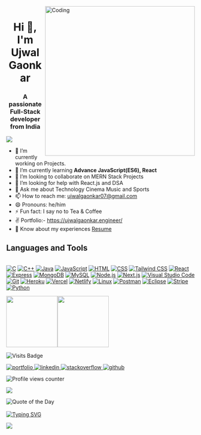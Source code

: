 <img align="right" width="400px" src = "https://www.wingstechsolutions.com/wp-content/uploads/2022/03/full-stack-development.gif" alt = "Coding">

<h1 align="center">Hi 👋, I'm Ujwal Gaonkar</h1>
<h3 align="center">A passionate Full-Stack developer from India</h3>
<p align='center'>
</p>
<p>
<a href="https://github.com/DenverCoder1/readme-typing-svg">
    <img src="https://readme-typing-svg.herokuapp.com?&font=IBM+Plex+Sans&color=abcdef&size=20&lines=Welcome+to+my+GitHub+Profile!;I'm+an+MCA+Postgraduate+from+India;I'm+a+C,C &plus;&plus;,+and+Java+Programmer;I'm+a+Web+Developer+and+Designer;I+have+strong+knowledge+in+DSA" />
</a>
  
</p>

- 🔭 I’m currently working on Projects.
- 🌱  I’m currently learning **Advance JavaScript(ES6), React** <img width="15" src="https://i.gifer.com/origin/b3/b34dc1592ae8556da933835c0d532738_w200.webp">
- 👯 I’m looking to collaborate on MERN Stack Projects
- 🤔 I’m looking for help with React.js and DSA
- 💬 Ask me about Technology Cinema Music and Sports
- 📫 How to reach me: ujwalgaonkar07@gmail.com
- 😄 Pronouns: he/him
- ⚡ Fun fact: I say no to Tea & Coffee
- ✌ Portfolio:- https://ujwalgaonkar.engineer/ 
- 📄 Know about my experiences [Resume](https://drive.google.com/file/d/1xQLDjxDKUBZUzCg1FBELMiMWEd8GuRlA/view)

<h2>Languages and Tools </h2>
<br>  
<a href="#" target="_blank"><img alt="C" src="https://img.shields.io/badge/C-00599C?style=for-the-badge&logo=c&logoColor=white"></a>
<a href="#" target="_blank"><img alt="C++" src="https://img.shields.io/badge/C++-00599C?style=for-the-badge&logo=c%2B%2B&logoColor=white"></a>
<a href="#" target="_blank"><img alt="Java" src="https://img.shields.io/badge/Java-ED8B00?style=for-the-badge&logo=java&logoColor=white"></a>
<a href="#" target="_blank"><img alt="JavaScript" src="https://img.shields.io/badge/JavaScript-F7DF1E?style=for-the-badge&logo=javascript&logoColor=black"></a>
<a href="#" target="_blank"><img alt="HTML" src="https://img.shields.io/badge/HTML5-E34F26?style=for-the-badge&logo=html5&logoColor=white"></a>
<a href="#" target="_blank"><img alt="CSS" src="https://img.shields.io/badge/CSS3-1572B6?style=for-the-badge&logo=css3&logoColor=white"></a>
<a href="#" target="_blank"><img alt="Tailwind CSS" src="https://img.shields.io/badge/Tailwind_CSS-06B6D4?style=for-the-badge&logo=tailwindcss&logoColor=white"></a>
<a href="#" target="_blank"><img alt="React" src="https://img.shields.io/badge/React-61DAFB?style=for-the-badge&logo=react&logoColor=black"></a>
<a href="#" target="_blank"><img alt="Express" src="https://img.shields.io/badge/Express.js-404D59?style=for-the-badge&logo=express&logoColor=white"></a>
<a href="#" target="_blank"><img alt="MongoDB" src="https://img.shields.io/badge/MongoDB-4EA94B?style=for-the-badge&logo=mongodb&logoColor=white"></a>
<a href="#" target="_blank"><img alt="MySQL" src="https://img.shields.io/badge/MySQL-4479A1?style=for-the-badge&logo=mysql&logoColor=white"></a>
<a href="#" target="_blank"><img alt="Node.js" src="https://img.shields.io/badge/Node.js-339933?style=for-the-badge&logo=nodedotjs&logoColor=white"></a>
<a href="#" target="_blank"><img alt="Next.js" src="https://img.shields.io/badge/Next.js-000000?style=for-the-badge&logo=nextdotjs&logoColor=white"></a>
<a href="#" target="_blank"><img alt="Visual Studio Code" src="https://img.shields.io/badge/Visual_Studio_Code-0078D4?style=for-the-badge&logo=visual%20studio%20code&logoColor=white"></a>
<a href="#" target="_blank"><img alt="Git" src="https://img.shields.io/badge/GIT-E44C30?style=for-the-badge&logo=git&logoColor=white"></a>
<a href="#" target="_blank"><img alt="Heroku" src="https://img.shields.io/badge/Heroku-430098?style=for-the-badge&logo=heroku&logoColor=white"></a>
<a href="#" target="_blank"><img alt="Vercel" src="https://img.shields.io/badge/Vercel-000000?style=for-the-badge&logo=vercel&logoColor=white"></a>
<a href="#" target="_blank"><img alt="Netlify" src="https://img.shields.io/badge/Netlify-00C7B7?style=for-the-badge&logo=netlify&logoColor=white"></a>
<a href="#" target="_blank"><img alt="Linux" src="https://img.shields.io/badge/Linux-FCC624?style=for-the-badge&logo=linux&logoColor=black"></a>
<a href="#" target="_blank"><img alt="Postman" src="https://img.shields.io/badge/Postman-FF6C37?style=for-the-badge&logo=postman&logoColor=white"></a>
<a href="#" target="_blank"><img alt="Eclipse" src="https://img.shields.io/badge/Eclipse-2C2255?style=for-the-badge&logo=eclipse&logoColor=white"></a>
<a href="#" target="_blank"><img alt="Stripe" src="https://img.shields.io/badge/Stripe-008CDD?style=for-the-badge&logo=stripe&logoColor=white"></a>
<a href="#" target="_blank"><img alt="Python" src="https://img.shields.io/badge/Python-3776AB?style=for-the-badge&logo=python&logoColor=white"></a>
<br>  
    
  
  
  

  

  
  <a href="https://www.ujwal-gaonkar.com/"><img height="137px" src="https://github-readme-stats.vercel.app/api?username=ujwal-gaonkar&hide_title=true&hide_border=true&show_icons=true&include_all_commits=true&count_private=true&line_height=21&text_color=000&icon_color=000&bg_color=0,ea6161,ffc64d,fffc4d,52fa5a&theme=graywhite" /><!-- wi*quL3fcV --><img height="137px" src="https://github-readme-stats.vercel.app/api/top-langs/?username=ujwal-gaonkar&hide=html&hide_title=true&hide_border=true&layout=compact&langs_count=6&exclude_repo=comp426,Redventures-Movie-Quotes&text_color=000&icon_color=fff&bg_color=0,52fa5a,4dfcff,c64dff&theme=graywhite" /></a>

  
![Visits Badge](https://api.visitorbadge.io/api/VisitorHit?user=ujwal-gaonkar&repo=github-visitors-badge&countColor=%237B1E7A)

<a href="https://ujwalgaonkar.engineer/" target="_blank">
    <img alt="portfolio" src="https://img.shields.io/badge/portfolio-%23.svg?&style=for-the-badge&logo=&logoColor=white">
</a>
<a href="https://www.linkedin.com/in/ujwal-gaonkar-6746aa1a7/" target="_blank">
    <img alt="linkedin" src="https://img.shields.io/badge/linkedin-%230077B5.svg?&style=for-the-badge&logo=linkedin&logoColor=white">
</a>
<a href="https://stackoverflow.com/users/19602290/ujwal-gaonkar" target="_blank">
    <img alt="stackoverflow" src="https://img.shields.io/badge/stackoverflow-%23F58025.svg?&style=for-the-badge&logo=stackoverflow&logoColor=white">
</a>
<a href="https://github.com/Ujwal-Gaonkar" target="_blank">
    <img alt="github" src="https://img.shields.io/badge/github-%2312100E.svg?&style=for-the-badge&logo=github&logoColor=white">
</a>

<p align="left">
    <img src="https://komarev.com/ghpvc/?username=ujwal-gaonkar" alt="Profile views counter">
</p>

<a href="https://github.com/404"><img src="https://user-images.githubusercontent.com/73097560/115834477-dbab4500-a447-11eb-908a-139a6edaec5c.gif"></a>

![Quote of the Day](https://quotes-github-readme.vercel.app/api?type=horizontal&theme=radical)
<br />
<br /> 
[![Typing SVG](https://readme-typing-svg.herokuapp.com?duration=6000&lines=%E2%80%9CBelieve+in+yourself.%E2%80%9D)](https://git.io/typing-svg)

<!-- Footer image -->
<img src="https://raw.githubusercontent.com/Trilokia/Trilokia/379277808c61ef204768a61bbc5d25bc7798ccf1/bottom_header.svg"/>


